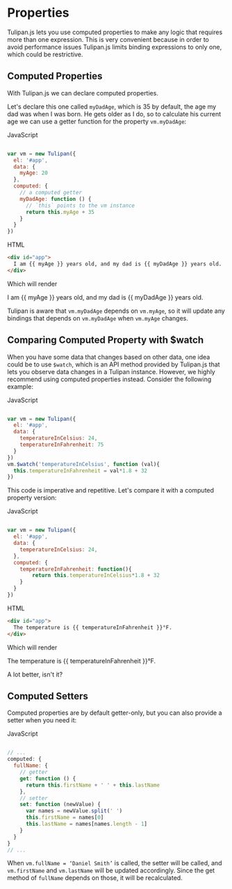 # Properties

Tulipan.js lets you use computed properties to make any logic that requires more than one expression. This is very convenient because in order to avoid performance issues Tulipan.js limits binding expressions to only one, which could be restrictive.

## Computed Properties

With Tulipan.js we can declare computed properties. 

Let's declare this one called `myDadAge`, which is 35 by default, the age my dad was when I was born. He gets older as I do, so to calculate his current age we can use a getter function for the property `vm.myDadAge`:


JavaScript
```javascript

var vm = new Tulipan({
  el: '#app',
  data: {
    myAge: 20
  },
  computed: {
    // a computed getter
    myDadAge: function () {
      // `this` points to the vm instance
      return this.myAge + 35
    }
  }
})
```

HTML
```html
<div id="app">
  I am {{ myAge }} years old, and my dad is {{ myDadAge }} years old.
</div>
```

Which will render

<div id="properties1" class="demo">
    I am {{ myAge }} years old, and my dad is {{ myDadAge }} years old.
</div>

Tulipan is aware that `vm.myDadAge` depends on `vm.myAge`, so it will update any bindings that depends on `vm.myDadAge` when `vm.myAge` changes.

## Comparing Computed Property with $watch

When you have some data that changes based on other data, one idea could be to use `$watch`, which is an API method provided by Tulipan.js that lets you observe data changes in a Tulipan instance. However, we highly recommend using computed properties instead. Consider the following example:

JavaScript
```javascript

var vm = new Tulipan({
  el: '#app',
  data: {
    temperatureInCelsius: 24, 
    temperatureInFahrenheit: 75
  }
})
vm.$watch('temperatureInCelsius', function (val){
  this.temperatureInFahrenheit = val*1.8 + 32
})
```

This code is imperative and repetitive. Let's compare it with a computed property version:

JavaScript
```javascript

var vm = new Tulipan({
  el: '#app',
  data: {
    temperatureInCelsius: 24, 
  },
  computed: {
    temperatureInFahrenheit: function(){
        return this.temperatureInCelsius*1.8 + 32
    }  
  }
})
```

HTML
```html
<div id="app">
  The temperature is {{ temperatureInFahrenheit }}°F.
</div>
```

Which will render

<div id="properties2" class="demo">
    The temperature is {{ temperatureInFahrenheit }}°F.
</div>

A lot better, isn't it?


## Computed Setters

Computed properties are by default getter-only, but you can also provide a setter when you need it:

JavaScript
```javascript

// ...
computed: {
  fullName: {
    // getter
    get: function () {
      return this.firstName + ' ' + this.lastName
    },
    // setter
    set: function (newValue) {
      var names = newValue.split(' ')
      this.firstName = names[0]
      this.lastName = names[names.length - 1]
    }
  }
}
// ...
```
When `vm.fullName = ‘Daniel Smith’` is called, the setter will be called, and `vm.firstName` and `vm.lastName` will be updated accordingly. Since the get method of `fullName` depends on those, it will be recalculated.